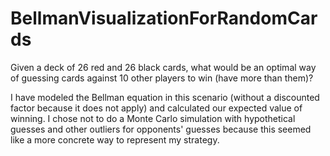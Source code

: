 # BellmanVisualizationForRandomCards
Given a deck of 26 red and 26 black cards, what would be an optimal way of guessing cards against 10 other players to win (have more than them)?

I have modeled the Bellman equation in this scenario (without a discounted factor because it does not apply) and calculated our expected value of winning. I chose not to do a Monte Carlo simulation with hypothetical guesses and other outliers for opponents' guesses because this seemed like a more concrete way to represent my strategy.
